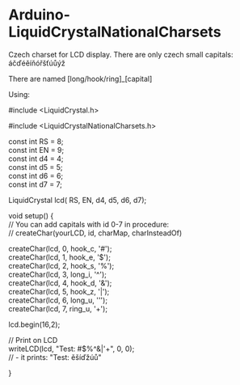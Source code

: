 # Arduino-LiquidCrystalNationalCharsets
Czech charset for LCD display. There are only czech small capitals: áčďéěíňóřšťúůýž<br>

There are named [long/hook/ring]_[capital]

Using:

#include <LiquidCrystal.h>

#include <LiquidCrystalNationalCharsets.h>
  
const int RS = 8;<br>
const int EN = 9;<br>
const int d4 = 4;<br>
const int d5 = 5;<br>
const int d6 = 6;<br>
const int d7 = 7;<br>

LiquidCrystal lcd( RS,  EN,  d4,  d5,  d6,  d7);

void setup() {<br>
  // You can add capitals with id 0-7 in procedure:<br>
  // createChar(yourLCD, id, charMap, charInsteadOf)
  
  createChar(lcd, 0, hook_c, '#');<br>
  createChar(lcd, 1, hook_e, '$');<br>
  createChar(lcd, 2, hook_s, '%');<br>
  createChar(lcd, 3, long_i, '^');<br>
  createChar(lcd, 4, hook_d, '&');<br>
  createChar(lcd, 5, hook_z, '|');<br>
  createChar(lcd, 6, long_u, '\'');<br>
  createChar(lcd, 7, ring_u, '+');<br>

  lcd.begin(16,2);<br>
  
  // Print on LCD<br>
  writeLCD(lcd, "Test: #$%^&|'+", 0, 0);<br>
  //  - it prints: "Test: ěšíďžúů"

}<br>
